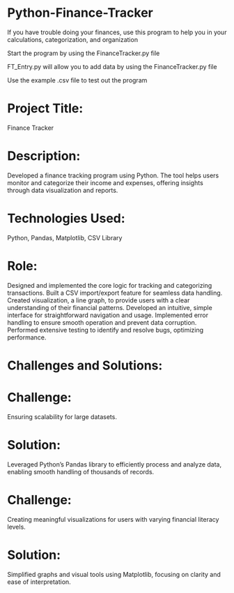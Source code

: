 # Python-Finance-Tracker
If you have trouble doing your finances, use this program to help you in your calculations, categorization, and organization

Start the program by using the FinanceTracker.py file

FT_Entry.py will allow you to add data by using the FinanceTracker.py file

Use the example .csv file to test out the program


# Project Title:
Finance Tracker

# Description:
Developed a finance tracking program using Python. The tool helps users monitor and categorize their income and expenses, offering insights through data visualization and reports.

# Technologies Used:
Python, Pandas, Matplotlib, CSV Library

# Role:
Designed and implemented the core logic for tracking and categorizing transactions.
Built a CSV import/export feature for seamless data handling.
Created visualization, a line graph, to provide users with a clear understanding of their financial patterns.
Developed an intuitive, simple interface for straightforward navigation and usage.
Implemented error handling to ensure smooth operation and prevent data corruption.
Performed extensive testing to identify and resolve bugs, optimizing performance.

# Challenges and Solutions:

# Challenge:
Ensuring scalability for large datasets.
# Solution:
Leveraged Python’s Pandas library to efficiently process and analyze data, enabling smooth handling of thousands of records.

# Challenge:
Creating meaningful visualizations for users with varying financial literacy levels.
# Solution:
Simplified graphs and visual tools using Matplotlib, focusing on clarity and ease of interpretation.
